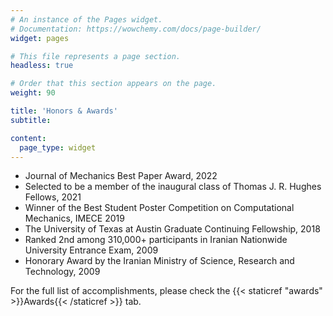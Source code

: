 ```yaml
---
# An instance of the Pages widget.
# Documentation: https://wowchemy.com/docs/page-builder/
widget: pages

# This file represents a page section.
headless: true

# Order that this section appears on the page.
weight: 90

title: 'Honors & Awards'
subtitle:

content:
  page_type: widget
---
```


- Journal of Mechanics Best Paper Award, 2022
- Selected to be a member of the inaugural class of Thomas J. R. Hughes Fellows, 2021
- Winner of the Best Student Poster Competition on Computational Mechanics, IMECE 2019
- The University of Texas at Austin Graduate Continuing Fellowship, 2018
- Ranked 2nd among 310,000+ participants in Iranian Nationwide University Entrance Exam, 2009
- Honorary Award by the Iranian Ministry of Science, Research and Technology, 2009


For the full list of accomplishments, please check the {{< staticref "awards" >}}Awards{{< /staticref >}} tab.
